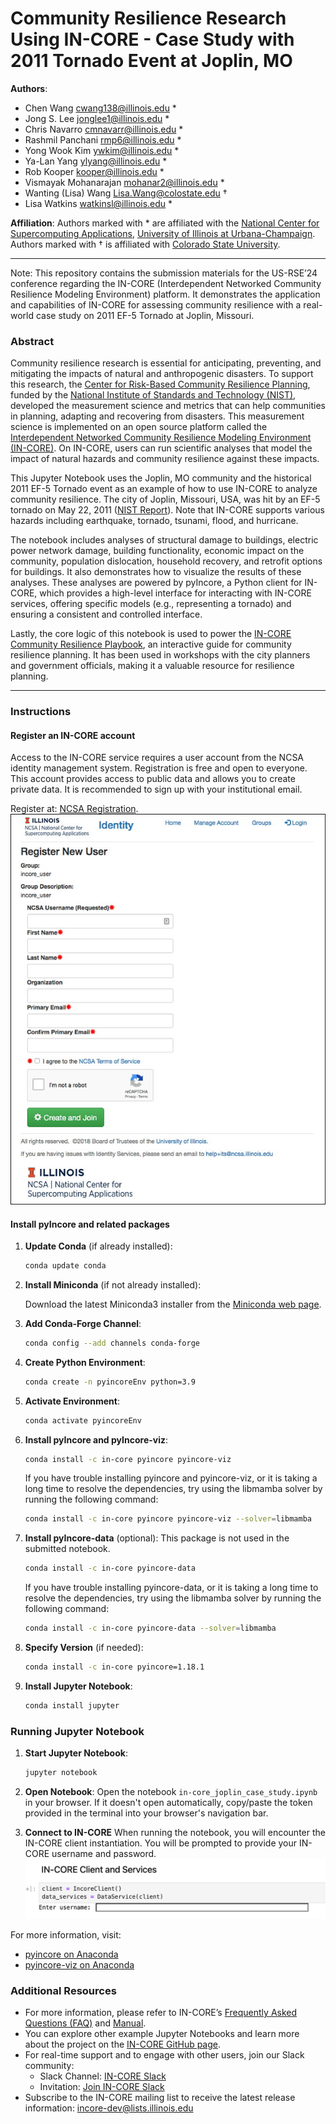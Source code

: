 # Community Resilience Research Using IN-CORE - Case Study with 2011 Tornado Event at Joplin, MO 

**Authors**:

- Chen Wang <cwang138@illinois.edu> *
- Jong S. Lee <jonglee1@illinois.edu> *
- Chris Navarro <cmnavarr@illinois.edu> *
- Rashmil Panchani <rmp6@illinois.edu> *
- Yong Wook Kim <ywkim@illinois.edu> *
- Ya-Lan Yang <ylyang@illinois.edu> *
- Rob Kooper <kooper@illinois.edu> *
- Vismayak Mohanarajan <mohanar2@illinois.edu> *
- Wanting (Lisa) Wang <Lisa.Wang@colostate.edu> †
- Lisa Watkins <watkinsl@illinois.edu> *

**Affiliation**:
Authors marked with * are affiliated with the [National Center for Supercomputing Applications](https://www.ncsa.illinois.edu/), [University of Illinois at Urbana-Champaign](https://illinois.edu/).
Authors marked with † is affiliated with [Colorado State University](https://www.colostate.edu/).

---

Note: This repository contains the submission materials for the US-RSE’24 conference regarding the IN-CORE (Interdependent Networked Community Resilience Modeling Environment) platform. It demonstrates the application and capabilities of IN-CORE for assessing community resilience with a real-world case study on 2011 EF-5 Tornado at Joplin, Missouri.

### Abstract

Community resilience research is essential for anticipating, preventing, and mitigating the impacts of natural and anthropogenic disasters. To support this research, the [Center for Risk-Based Community Resilience Planning](http://resilience.colostate.edu/), funded by the [National Institute of Standards and Technology (NIST)](https://www.nist.gov/), developed the measurement science and metrics that can help communities in planning, adapting and recovering from disasters. This measurement science is implemented on an open source platform called the [Interdependent Networked Community Resilience Modeling Environment (IN-CORE)](https://incore.ncsa.illinois.edu/). On IN-CORE, users can run scientific analyses that model the impact of natural hazards and community resilience against these impacts.

This Jupyter Notebook uses the Joplin, MO community and the historical 2011 EF-5 Tornado event as an example of how to use IN-CORE to analyze community resilience. The city of Joplin, Missouri, USA, was hit by an EF-5 
tornado on May 22, 2011 ([NIST Report](https://nvlpubs.nist.gov/nistpubs/NCSTAR/NIST.NCSTAR.3.pdf)). Note that 
IN-CORE supports various hazards including earthquake, tornado, tsunami, flood, and hurricane.

The notebook includes analyses of structural damage to buildings, electric power network damage, building functionality, 
economic impact on the community, population dislocation, household recovery, and retrofit options for buildings. 
It also demonstrates how to visualize the results of these analyses. These analyses are powered by pyIncore, a Python 
client for IN-CORE, which provides a high-level interface for interacting with IN-CORE services, 
offering specific models (e.g., representing a tornado) and ensuring a consistent and controlled interface.

Lastly, the core logic of this notebook is used to power the [IN-CORE Community Resilience Playbook](https://incore.ncsa.illinois.edu/playbook/joplin/), an interactive guide
for community resilience planning. It has been used in workshops with the city planners and government officials, making it a valuable resource for resilience planning.

---

### Instructions

#### Register an IN-CORE account

Access to the IN-CORE service requires a user account from the NCSA identity management system. Registration is free
and open to everyone. This account provides access to public data and allows you to create private data. It is
recommended to sign up with your institutional email. 

Register at: [NCSA Registration](https://identity.ncsa.illinois.edu/register/BSKC2UKQPU).
![register](./resource/register.jpg)

#### Install pyIncore and related packages

1. **Update Conda** (if already installed):
    ```sh
    conda update conda
    ```

2. **Install Miniconda** (if not already installed):

    Download the latest Miniconda3 installer from the [Miniconda web page](https://docs.conda.io/en/latest/miniconda.html).

3. **Add Conda-Forge Channel**:
    ```sh
    conda config --add channels conda-forge
    ```

4. **Create Python Environment**:
    ```sh
    conda create -n pyincoreEnv python=3.9
    ```

5. **Activate Environment**:
    ```sh
    conda activate pyincoreEnv
    ```

6. **Install pyIncore and pyIncore-viz**:
    ```sh
    conda install -c in-core pyincore pyincore-viz
    ```

   If you have trouble installing pyincore and pyincore-viz, or it is taking a long time to resolve the dependencies, try using the libmamba solver by running the following command:
    ```sh
    conda install -c in-core pyincore pyincore-viz --solver=libmamba
    ```

7. **Install pyIncore-data** (optional): This package is not used in the submitted notebook.
    ```sh
    conda install -c in-core pyincore-data
    ```
   If you have trouble installing pyincore-data, or it is taking a long time to resolve the dependencies, try using
   the libmamba solver by running the following command:
    ```sh
    conda install -c in-core pyincore-data --solver=libmamba
    ```

9. **Specify Version** (if needed):
    ```sh
    conda install -c in-core pyincore=1.18.1
    ```

10. **Install Jupyter Notebook**:
    ```sh
    conda install jupyter
    ```

### Running Jupyter Notebook

1. **Start Jupyter Notebook**:
    ```sh
    jupyter notebook
    ```

2. **Open Notebook**:
   Open the notebook `in-core_joplin_case_study.ipynb` in your browser. If it doesn't open automatically,
   copy/paste the token provided in the terminal into your browser's navigation bar.

3. **Connect to IN-CORE**
   When running the notebook, you will encounter the IN-CORE client instantiation. You will be prompted to provide your IN-CORE username and password.
![incore-client](./resource/incore-client.png)

For more information, visit:

- [pyincore on Anaconda](https://anaconda.org/IN-CORE/pyincore)
- [pyincore-viz on Anaconda](https://anaconda.org/IN-CORE/pyincore-viz)

### Additional Resources

- For more information, please refer to
  IN-CORE’s [Frequently Asked Questions (FAQ)](https://incore.ncsa.illinois.edu/doc/incore/faq.html)
  and [Manual](https://incore.ncsa.illinois.edu/doc/incore/index.html).
- You can explore other example Jupyter Notebooks and learn more about the project on
  the [IN-CORE GitHub page](https://github.com/IN-CORE).
- For real-time support and to engage with other users, join our Slack community:
    - Slack Channel: [IN-CORE Slack](https://in-core.slack.com/)
    - Invitation: [Join IN-CORE Slack](https://join.slack.com/t/in-core/shared_invite/zt-25zffgnae-h0v8uGjpSli1YYp0Ypr68Q)
- Subscribe to the IN-CORE mailing list to receive the latest release information: <incore-dev@lists.illinois.edu>

